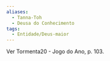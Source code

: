 ```yaml
---
aliases:
  - Tanna-Toh
  - Deusa do Conhecimento
tags:
  - Entidade/Deus-maior
---
```

Ver Tormenta20 - Jogo do Ano, p. 103.

